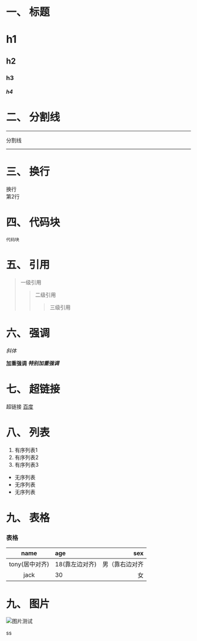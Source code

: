 # 一、 标题
# h1
## h2
### h3
##### h4

# 二、 分割线
****
分割线
****

# 三、 换行
换行  
第2行

# 四、 代码块
```
代码块
```

# 五、 引用
> 一级引用
>> 二级引用
>>> 三级引用


# 六、 强调
*斜体*

**加重强调**
***特别加重强调***

# 七、 超链接
超链接 [百度](https://www.baidu.com/)


# 八、 列表
1. 有序列表1
2. 有序列表2
3. 有序列表3

* 无序列表
* 无序列表
* 无序列表

# 九、 表格
### 表格
| name | age | sex |
|:------:|:--- | -----:|
| tony(居中对齐) | 18(靠左边对齐) | 男（靠右边对齐 |
| jack | 30 | 女 |

# 九、 图片

![图片测试](https://ss2.bdstatic.com/70cFvnSh_Q1YnxGkpoWK1HF6hhy/it/u=3984473917,238095211&fm=26&gp=0.jpg)

ss
